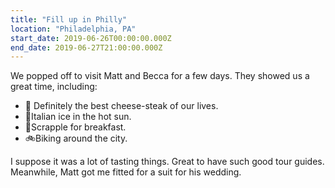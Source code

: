 ```yaml
---
title: "Fill up in Philly"
location: "Philadelphia, PA"
start_date: 2019-06-26T00:00:00.000Z
end_date: 2019-06-27T21:00:00.000Z
---
```


We popped off to visit Matt and Becca for a few days. They showed us a great time, including:

- 🌭 Definitely the best cheese-steak of our lives.
- 🍦Italian ice in the hot sun.
- 🍳Scrapple for breakfast.
- 🚲Biking around the city.

I suppose it was a lot of tasting things. Great to have such good tour guides. Meanwhile, Matt got me fitted for a suit for his wedding.
